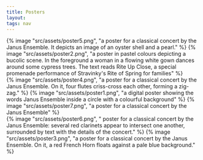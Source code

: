 ```yaml
---
title: Posters
layout: 
tags: nav
---
```


<div class="row"> 

  <div class="column">
    {% image "src/assets/poster5.png", "a poster for a classical concert by the Janus Ensemble. It depicts an image of an oyster shell and a pearl." %}
    {% image "src/assets/poster2.png", "a poster in pastel colours depicting a bucolic scene. In the foreground a woman in a flowing white gown dances around some cypress trees. The text reads Rite Up Close, a special promenade performance of Stravinky's Rite of Spring for families" %}
  </div>

  <div class="column">
    {% image "src/assets/poster4.png", "a poster for a classical concert by the Janus Ensemble. On it, four flutes criss-cross each other, forming a zig-zag." %}
    {% image "src/assets/poster1.png", "a digital poster showing the words Janus Ensemble inside a circle with a colourful background" %}
    {% image "src/assets/poster7.png", "a poster for a classical concert by the Janus Ensemble" %}
  </div> 

  <div class="column">
    {% image "src/assets/poster6.png", " poster for a classical concert by the Janus Ensemble: several red clarinets appear to intersect one another, surrounded by text with the details of the concert." %}
    {% image "src/assets/poster3.png", "a poster for a classical concert by the Janus Ensemble. On it, a red French Horn floats against a pale blue background." %}
  </div>
</div>
